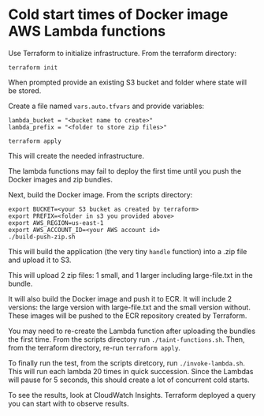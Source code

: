 # Cold start times of Docker image AWS Lambda functions

Use Terraform to initialize infrastructure. From the terraform directory:

```
terraform init
```

When prompted provide an existing S3 bucket and folder where state will be stored.

Create a file named `vars.auto.tfvars` and provide variables:

```
lambda_bucket = "<bucket name to create>"
lambda_prefix = "<folder to store zip files>"
```

```
terraform apply
```

This will create the needed infrastructure.

The lambda functions may fail to deploy the first time until you push the Docker images and zip bundles.

Next, build the Docker image. From the scripts directory:

```
export BUCKET=<your S3 bucket as created by terraform>
export PREFIX=<folder in s3 you provided above>
export AWS_REGION=us-east-1
export AWS_ACCOUNT_ID=<your AWS account id>
./build-push-zip.sh
```

This will build the application (the very tiny `handle` function) into a .zip 
file and upload it to S3.

This will upload 2 zip files: 1 small, and 1 larger including large-file.txt in the bundle.

It will also build the Docker image and push it to ECR. It will include 2 versions: the large version with large-file.txt and the small version without. These images will be pushed to the ECR repository created by Terraform.

You may need to re-create the Lambda function after uploading the bundles the first time. From the scripts directory run `./taint-functions.sh`. Then, from the terraform directory, re-run `terraform apply`.

To finally run the test, from the scripts diretcory, run `./invoke-lambda.sh`. This will run each lambda 20 times in quick succession. Since the Lambdas will pause for 5 seconds, this should create a lot of concurrent cold starts.

To see the results, look at CloudWatch Insights. Terraform deployed a query you can start with to observe results.